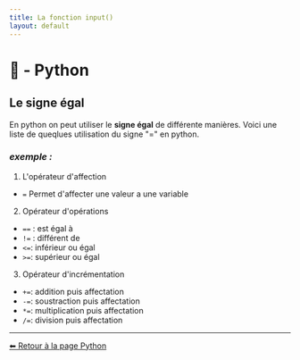 ```yaml
---
title: La fonction input()
layout: default
---
```


# 🐍 - Python  

## **Le signe égal**

En python on peut utiliser le **signe égal** de différente manières. Voici une liste de queqlues utilisation du signe "=" en python.

### *exemple :*

1. L'opérateur d'affection

* ```=``` Permet d'affecter une valeur a une variable



2. Opérateur d'opérations

* ```==``` : est égal à 
* ```!=``` : différent de
* ```<=```: inférieur ou égal
* ```>=```: supérieur ou égal

3. Opérateur d'incrémentation
* ```+=```: addition puis affectation
* ```-=```: soustraction puis affectation
* ```*=```: multiplication puis affectation
* ```/=```: division puis affectation

---



[⬅ Retour à la page Python](/NsiPedia/python/nav)
